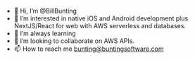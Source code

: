- 👋 Hi, I’m @BillBunting
- 👀 I’m interested in native iOS and Android development plus NextJS/React for web with AWS serverless and databases.
- 🌱 I’m always learning 
- 💞️ I’m looking to collaborate on AWS APIs. 
- 📫 How to reach me bunting@buntingsoftware.com

<!---
BillBunting/BillBunting is a ✨ special ✨ repository because its `README.md` (this file) appears on your GitHub profile.
You can click the Preview link to take a look at your changes.
--->
